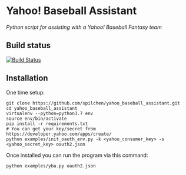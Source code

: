 # Yahoo! Baseball Assistant

_Python script for assisting with a Yahoo! Baseball Fantasy team_

## Build status

[![Build Status](https://travis-ci.com/spilchen/yahoo_baseball_assistant.svg?branch=master)](https://travis-ci.com/spilchen/yahoo_baseball_assistant)

## Installation

One time setup:
```
git clone https://github.com/spilchen/yahoo_baseball_assistant.git
cd yahoo_baseball_assistant
virtualenv --python=python3.7 env
source env/bin/activate
pip install -r requirements.txt
# You can get your key/secret from https://developer.yahoo.com/apps/create/
python examples/init_oauth_env.py -k <yahoo_consumer_key> -s <yahoo_secret_key> oauth2.json
```

Once installed you can run the program via this command:
```
python examples/yba.py oauth2.json
```

